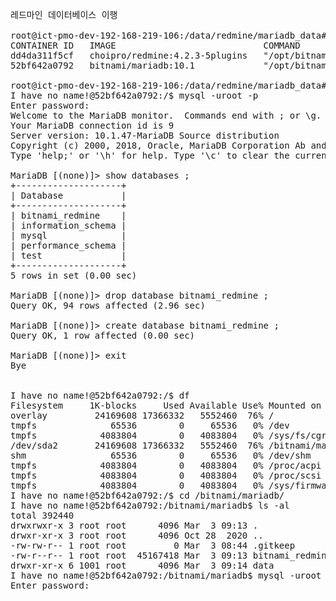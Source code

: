 <pre>
레드마인 데이터베이스 이행

root@ict-pmo-dev-192-168-219-106:/data/redmine/mariadb_data# docker ps
CONTAINER ID   IMAGE                            COMMAND                  CREATED          STATUS         PORTS                                       NAMES
dd4da311f5cf   choipro/redmine:4.2.3-5plugins   "/opt/bitnami/script??   20 minutes ago   Up 3 minutes   0.0.0.0:8088->3000/tcp, :::8088->3000/tcp   redmine_redmine_1
52bf642a0792   bitnami/mariadb:10.1             "/opt/bitnami/script??   20 minutes ago   Up 3 minutes   3306/tcp                                    redmine_mariadb_1

root@ict-pmo-dev-192-168-219-106:/data/redmine/mariadb_data# docker exec -it 52bf642a0792 /bin/bash
I have no name!@52bf642a0792:/$ mysql -uroot -p
Enter password: 
Welcome to the MariaDB monitor.  Commands end with ; or \g.
Your MariaDB connection id is 9
Server version: 10.1.47-MariaDB Source distribution
Copyright (c) 2000, 2018, Oracle, MariaDB Corporation Ab and others.
Type 'help;' or '\h' for help. Type '\c' to clear the current input statement.

MariaDB [(none)]> show databases ;
+--------------------+
| Database           |
+--------------------+
| bitnami_redmine    |
| information_schema |
| mysql              |
| performance_schema |
| test               |
+--------------------+
5 rows in set (0.00 sec)

MariaDB [(none)]> drop database bitnami_redmine ;
Query OK, 94 rows affected (2.96 sec)

MariaDB [(none)]> create database bitnami_redmine ;
Query OK, 1 row affected (0.00 sec)

MariaDB [(none)]> exit
Bye


I have no name!@52bf642a0792:/$ df 
Filesystem     1K-blocks     Used Available Use% Mounted on
overlay         24169608 17366332   5552460  76% /
tmpfs              65536        0     65536   0% /dev
tmpfs            4083804        0   4083804   0% /sys/fs/cgroup
/dev/sda2       24169608 17366332   5552460  76% /bitnami/mariadb
shm                65536        0     65536   0% /dev/shm
tmpfs            4083804        0   4083804   0% /proc/acpi
tmpfs            4083804        0   4083804   0% /proc/scsi
tmpfs            4083804        0   4083804   0% /sys/firmware
I have no name!@52bf642a0792:/$ cd /bitnami/mariadb/
I have no name!@52bf642a0792:/bitnami/mariadb$ ls -al
total 392440
drwxrwxr-x 3 root root      4096 Mar  3 09:13 .
drwxr-xr-x 3 root root      4096 Oct 28  2020 ..
-rw-rw-r-- 1 root root         0 Mar  3 08:44 .gitkeep
-rw-r--r-- 1 root root  45167418 Mar  3 09:13 bitnami_redmineplusagile.sql
drwxr-xr-x 6 1001 root      4096 Mar  3 09:14 data
I have no name!@52bf642a0792:/bitnami/mariadb$ mysql -uroot -p bitnami_redmine < bitnami_redmineplusagile.sql 
Enter password: 
</pre>
